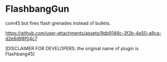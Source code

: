 # FlashbangGun
com45 but fires flash grenades instead of bullets.


https://github.com/user-attachments/assets/9db9146c-3f2b-4a50-a8ca-d2e6d98f04c7

[DISCLAIMER FOR DEVELOPERS: the original name of plugin is Flashbang45]
